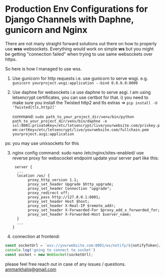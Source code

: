# Production Env Configurations for Django Channels with Daphne, gunicorn and Nginx


There are not many straight forward solutions out there on how to properly use **wss** websockets. 
Everything would work on simple **ws** but you might be getting "connection failed" when trying to use same websockets over https. 

So here is how I managed to use wss.

1. Use gunicorn for http requests i.e. use gunicorn to serve wsgi.
e.g. ```gunicorn yourproject.wsgi:application --bind 0.0.0.0:8000```

2. Use daphne for websockets i.e use daphne to serve asgi. I am using letsencrypt certificates, you can use certbot for that.
    i) you need to make sure you install the Twisted http2 and tls extras  => 
    ```pip install -U 'Twisted[tls,http2]'```
   
    command: 
   ```sudo path_to_your_project_dir/venv/bin/python path_to_your_project_dir/venv/bin/daphne -e  ssl:8001:privateKey=/etc/letsencrypt/live/yourwebsite.com/privkey.pem:certKey=/etc/letsencrypt/live/yourwebsite.com/fullchain.pem yourproject.asgi:application```

  ps: you may use unixsockets for this
  
3. nginx config
   command: sudo nano /etc/nginx/sites-enabled/<default or yourwebsite.com>
   use reverse proxy for webscocket endpoint
   update your server part like this: 
   ```
    server {
     ...
     location /ws/ {
          proxy_http_version 1.1;
          proxy_set_header Upgrade $http_upgrade;
          proxy_set_header Connection "upgrade";
          proxy_redirect off;
          proxy_pass http://127.0.0.1:8001;
          proxy_set_header Host $host;
          proxy_set_header X-Real-IP $remote_addr;
          proxy_set_header X-Forwarded-For $proxy_add_x_forwarded_for;
          proxy_set_header X-Forwarded-Host $server_name;
     } 
     ...
   }
   ```
4. connection at frontend:
  ```js
  const socketUrl = `wss://yourwebsite.com:8001/ws/notify/${notifyToken}/`;
  console.log('going to connect to socket')
  const socket = new WebSocket(socketUrl);
  ```


  
please feel free reach out in case of any issues / questions. 
ammarkhaliq@gmail.com
